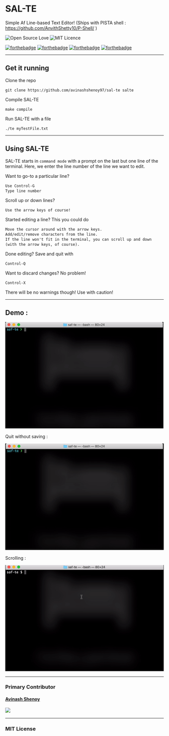 # SAL-TE

Simple Af Line-based Text Editor! (Ships with PISTA shell : https://github.com/AnvithShetty10/P-Shell/ )

![Open Source Love](https://badges.frapsoft.com/os/v1/open-source.svg?v=103)
![MIT Licence](https://badges.frapsoft.com/os/mit/mit.svg?v=103)

[![forthebadge](https://forthebadge.com/images/badges/built-with-love.svg)](https://forthebadge.com)
[![forthebadge](https://forthebadge.com/images/badges/uses-badges.svg)](https://forthebadge.com)
[![forthebadge](https://forthebadge.com/images/badges/contains-technical-debt.svg)](https://forthebadge.com)
[![forthebadge](https://forthebadge.com/images/badges/pretty-risque.svg)](https://forthebadge.com)

---

## Get it running

Clone the repo

    git clone https://github.com/avinashshenoy97/sal-te salte

Compile SAL-TE

    make compile

Run SAL-TE with a file

    ./te myTestFile.txt

---

## Using SAL-TE

SAL-TE starts in `command mode` with a prompt on the last but one line of the terminal. Here, we enter the line number of the line we want to edit.

Want to go-to a particular line? 

    Use Control-G
    Type line number

Scroll up or down lines?

    Use the arrow keys of course!

Started editing a line? This you could do
    
    Move the cursor around with the arrow keys.
    Add/edit/remove characters from the line.
    If the line won't fit in the terminal, you can scroll up and down (with the arrow keys, of course).

Done editing? Save and quit with

    Control-Q

Want to discard changes? No problem!

    Control-X

There will be no warnings though! Use with caution!

---

## Demo :

![Demo with Save](https://github.com/avinashshenoy97/sal-te/blob/master/extras/demo_save.gif)


Quit without saving :

![Demo without Save](https://github.com/avinashshenoy97/sal-te/blob/master/extras/demo_nosave.gif)


Scrolling :

![Scroll demo](https://github.com/avinashshenoy97/sal-te/blob/master/extras/scroll_demo.gif)

---

### Primary Contributor

#### [Avinash Shenoy](https://github.com/avinashshenoy97)

<img src="https://github.com/avinashshenoy97.png" width="75">

---

### MIT License
